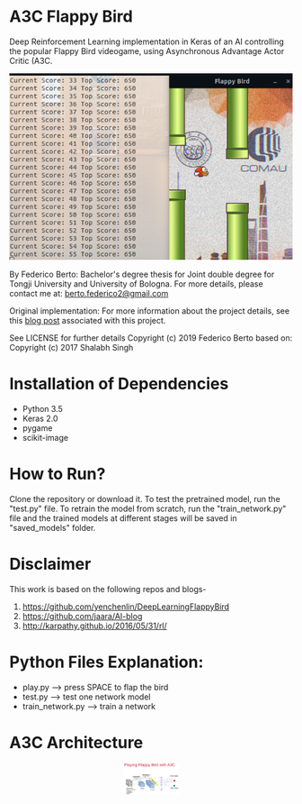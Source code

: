 # A3C Flappy Bird

Deep Reinforcement Learning implementation in Keras of an AI controlling the popular Flappy Bird videogame, using Asynchronous Advantage Actor Critic (A3C.

<p align="center">
  <img src="https://github.com/Juju-botu/a3c-flappy-bird/blob/master/assets/sprites/FlappyBackground.png">
</p>

By Federico Berto: 
Bachelor's degree thesis for Joint double degree for Tongji University and University of Bologna. For more details, please contact me at: berto.federico2@gmail.com


Original implementation:
For more information about the project details, see this [blog post](https://shalabhsingh.github.io/Deep-RL-Flappy-Bird/) associated with this project.

See LICENSE for further details
Copyright (c) 2019 Federico Berto
based on:
Copyright (c) 2017 Shalabh Singh

# Installation of Dependencies
* Python 3.5
* Keras 2.0
* pygame 
* scikit-image

# How to Run?
Clone the repository or download it. To test the pretrained model, run the "test.py" file. To retrain the model from scratch, run the "train_network.py" file and the trained models at different stages will be saved in "saved_models" folder.

# Disclaimer
This work is based on the following repos and blogs-

1. https://github.com/yenchenlin/DeepLearningFlappyBird
2. https://github.com/jaara/AI-blog
3. http://karpathy.github.io/2016/05/31/rl/


# Python Files Explanation:

* play.py --> press SPACE to flap the bird
* test.py --> test one network model
* train_network.py --> train a network

# A3C Architecture

<p align="center">
  <img src="https://github.com/Juju-botu/a3c-flappy-bird/blob/master/assets/sprites/A3C%20Architecture.png" width = 100>
</p>
